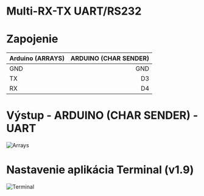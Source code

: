 # Multi-RX-TX UART/RS232
# Zapojenie
| Arduino (ARRAYS) | ARDUINO (CHAR SENDER) |
|:-----|--------:|
| GND  | GND |
| TX | D3 |
| RX | D4 |
# Výstup - ARDUINO (CHAR SENDER) - UART
![Arrays](https://i.imgur.com/Kp54YEQ.png)
# Nastavenie aplikácia Terminal (v1.9)
![Terminal](https://i.imgur.com/qxCgHmB.png)

